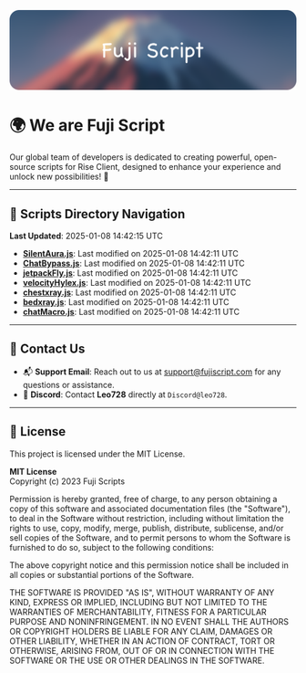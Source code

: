 ![Banner](.github/b.webp)

# 🌍 **We are Fuji Script**

Our global team of developers is dedicated to creating powerful, open-source scripts for Rise Client, designed to enhance your experience and unlock new possibilities! 🌟

---
<!-- SCRIPTS_NAVIGATION_START -->
## 📂 **Scripts Directory Navigation**

**Last Updated**: 2025-01-08 14:42:15 UTC

- **[SilentAura.js](scripts/SilentAura.js)**: Last modified on 2025-01-08 14:42:11 UTC
- **[ChatBypass.js](scripts/ChatBypass.js)**: Last modified on 2025-01-08 14:42:11 UTC
- **[jetpackFly.js](scripts/jetpackFly.js)**: Last modified on 2025-01-08 14:42:11 UTC
- **[velocityHylex.js](scripts/velocityHylex.js)**: Last modified on 2025-01-08 14:42:11 UTC
- **[chestxray.js](scripts/chestxray.js)**: Last modified on 2025-01-08 14:42:11 UTC
- **[bedxray.js](scripts/bedxray.js)**: Last modified on 2025-01-08 14:42:11 UTC
- **[chatMacro.js](scripts/chatMacro.js)**: Last modified on 2025-01-08 14:42:11 UTC

<!-- SCRIPTS_NAVIGATION_END -->

---

## 💬 **Contact Us**  
- 📬 **Support Email**: Reach out to us at [support@fujiscript.com](mailto:support@fujiscript.com) for any questions or assistance.  
- 💬 **Discord**: Contact **Leo728** directly at `Discord@leo728`.

---

## 📜 **License**

This project is licensed under the MIT License.  

**MIT License**  
Copyright (c) 2023 Fuji Scripts  

Permission is hereby granted, free of charge, to any person obtaining a copy of this software and associated documentation files (the "Software"), to deal in the Software without restriction, including without limitation the rights to use, copy, modify, merge, publish, distribute, sublicense, and/or sell copies of the Software, and to permit persons to whom the Software is furnished to do so, subject to the following conditions:  

The above copyright notice and this permission notice shall be included in all copies or substantial portions of the Software.  

THE SOFTWARE IS PROVIDED "AS IS", WITHOUT WARRANTY OF ANY KIND, EXPRESS OR IMPLIED, INCLUDING BUT NOT LIMITED TO THE WARRANTIES OF MERCHANTABILITY, FITNESS FOR A PARTICULAR PURPOSE AND NONINFRINGEMENT. IN NO EVENT SHALL THE AUTHORS OR COPYRIGHT HOLDERS BE LIABLE FOR ANY CLAIM, DAMAGES OR OTHER LIABILITY, WHETHER IN AN ACTION OF CONTRACT, TORT OR OTHERWISE, ARISING FROM, OUT OF OR IN CONNECTION WITH THE SOFTWARE OR THE USE OR OTHER DEALINGS IN THE SOFTWARE.  
